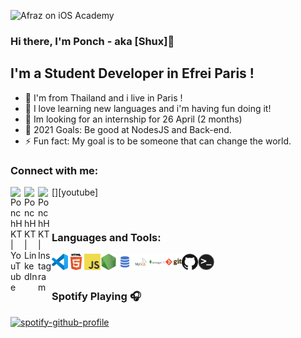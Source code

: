 ![Afraz on iOS Academy](https://raw.githubusercontent.com/PonchHKT/PonchHKT/blob/main/header.jpg)
### Hi there, I'm Ponch - aka [Shux]👋

## I'm a Student Developer in Efrei Paris !

- 🔭 I'm from Thailand and i live in Paris !
- 🌱 I love learning new languages and i'm  having fun doing it!
- 👯 Im looking for an internship for 26 April (2 months)
- 🥅 2021 Goals: Be good at NodesJS and Back-end.
- ⚡ Fun fact: My goal is to be someone that can change the world.

### Connect with me:

[<img align="left" alt="PonchHKT | YouTube" width="22px" color="blue" src="https://cdn.jsdelivr.net/npm/simple-icons@v3/icons/youtube.svg" />][youtube]
[<img align="left" alt="PonchHKT | LinkedIn" width="22px" src="https://cdn.jsdelivr.net/npm/simple-icons@v3/icons/linkedin.svg" />][linkedin]
[<img align="left" alt="PonchHKT | Instagram" width="22px" src="https://cdn.jsdelivr.net/npm/simple-icons@v3/icons/instagram.svg" />][instagram]

<br />

### Languages and Tools:

<img align="left" alt="Visual Studio Code" width="26px" color="blue" src="https://raw.githubusercontent.com/github/explore/80688e429a7d4ef2fca1e82350fe8e3517d3494d/topics/visual-studio-code/visual-studio-code.png" />
<img align="left" alt="HTML5" width="26px" src="https://raw.githubusercontent.com/github/explore/80688e429a7d4ef2fca1e82350fe8e3517d3494d/topics/html/html.png" />
<img align="left" alt="JavaScript" width="26px" src="https://raw.githubusercontent.com/github/explore/80688e429a7d4ef2fca1e82350fe8e3517d3494d/topics/javascript/javascript.png" />
<img align="left" alt="Node.js" width="26px" src="https://raw.githubusercontent.com/github/explore/80688e429a7d4ef2fca1e82350fe8e3517d3494d/topics/nodejs/nodejs.png" />
<img align="left" alt="SQL" width="26px" src="https://raw.githubusercontent.com/github/explore/80688e429a7d4ef2fca1e82350fe8e3517d3494d/topics/sql/sql.png" />
<img align="left" alt="MySQL" width="26px" src="https://raw.githubusercontent.com/github/explore/80688e429a7d4ef2fca1e82350fe8e3517d3494d/topics/mysql/mysql.png" />
<img align="left" alt="MongoDB" width="26px" src="https://raw.githubusercontent.com/github/explore/80688e429a7d4ef2fca1e82350fe8e3517d3494d/topics/mongodb/mongodb.png" />
<img align="left" alt="Git" width="26px" src="https://raw.githubusercontent.com/github/explore/80688e429a7d4ef2fca1e82350fe8e3517d3494d/topics/git/git.png" />
<img align="left" alt="GitHub" width="26px" src="https://raw.githubusercontent.com/github/explore/78df643247d429f6cc873026c0622819ad797942/topics/github/github.png" />
<img align="left" alt="Terminal" width="26px" src="https://raw.githubusercontent.com/github/explore/80688e429a7d4ef2fca1e82350fe8e3517d3494d/topics/terminal/terminal.png" />

<br />
<br />

[instagram]: https://instagram.com/ponchhkt
[linkedin]: https://www.linkedin.com/in/pornchai-chanaloet-575a631bb/

### Spotify Playing 🎧

[![spotify-github-profile](https://spotify-github-profile.vercel.app/api/view?uid=31skunci24rtoax4gnarchw5idtq&cover_image=true&theme=default&bar_color=23b81e&bar_color_cover=true)](https://github.com/kittinan/spotify-github-profile)

